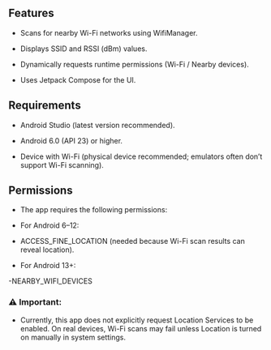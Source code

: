 ## Features

- Scans for nearby Wi-Fi networks using WifiManager.

- Displays SSID and RSSI (dBm) values.

- Dynamically requests runtime permissions (Wi-Fi / Nearby devices).

- Uses Jetpack Compose for the UI.

## Requirements

- Android Studio (latest version recommended).

- Android 6.0 (API 23) or higher.

- Device with Wi-Fi (physical device recommended; emulators often don’t support Wi-Fi scanning).

## Permissions

- The app requires the following permissions:

- For Android 6–12:

- ACCESS_FINE_LOCATION (needed because Wi-Fi scan results can reveal location).

- For Android 13+:

-NEARBY_WIFI_DEVICES

### ⚠️ Important:
 - Currently, this app does not explicitly request Location Services to be enabled. On real devices, Wi-Fi scans may fail unless Location is turned on manually in system settings.
 
